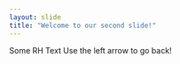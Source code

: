 ```yaml
---
layout: slide
title: "Welcome to our second slide!"
---
```

Some RH Text
Use the left arrow to go back!
